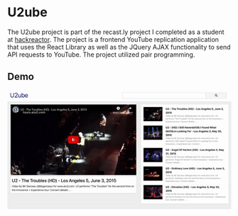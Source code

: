 # U2ube
The U2ube project is part of the recast.ly project I completed as a student at [hackreactor](http://hackreactor.com). The project is a frontend YouTube replication application that uses the React Library as well as the JQuery AJAX functionality to send API requests to YouTube. The project utilized pair programming. 

## Demo
![](U2ube-demo.gif)
